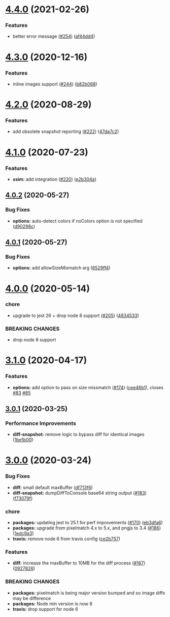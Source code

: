 # [4.4.0](https://github.com/americanexpress/jest-image-snapshot/compare/v4.3.0...v4.4.0) (2021-02-26)


### Features

* better error message ([#254](https://github.com/americanexpress/jest-image-snapshot/issues/254)) ([af44dd4](https://github.com/americanexpress/jest-image-snapshot/commit/af44dd49bf82caefb289b7780c97a1ba6bcc9e8d))

# [4.3.0](https://github.com/americanexpress/jest-image-snapshot/compare/v4.2.0...v4.3.0) (2020-12-16)


### Features

* inline images support ([#244](https://github.com/americanexpress/jest-image-snapshot/issues/244)) ([b82b068](https://github.com/americanexpress/jest-image-snapshot/commit/b82b068c6e001a2e098ac2fbde3abc55ffeb493b))

# [4.2.0](https://github.com/americanexpress/jest-image-snapshot/compare/v4.1.0...v4.2.0) (2020-08-29)


### Features

* add obsolete snapshot reporting ([#222](https://github.com/americanexpress/jest-image-snapshot/issues/222)) ([47da7c2](https://github.com/americanexpress/jest-image-snapshot/commit/47da7c23495037e869ee68154218e5d73e1e8cd5))

# [4.1.0](https://github.com/americanexpress/jest-image-snapshot/compare/v4.0.2...v4.1.0) (2020-07-23)


### Features

* **ssim:** add integration ([#220](https://github.com/americanexpress/jest-image-snapshot/issues/220)) ([e2b304a](https://github.com/americanexpress/jest-image-snapshot/commit/e2b304a6c6aaf7e1d12c2e088105181ee108b960))

## [4.0.2](https://github.com/americanexpress/jest-image-snapshot/compare/v4.0.1...v4.0.2) (2020-05-27)


### Bug Fixes

* **options:** auto-detect colors if noColors option is not specified ([d90298c](https://github.com/americanexpress/jest-image-snapshot/commit/d90298c3f102734107a7574ddf0516c19a349c66))

## [4.0.1](https://github.com/americanexpress/jest-image-snapshot/compare/v4.0.0...v4.0.1) (2020-05-27)


### Bug Fixes

* **options:** add allowSizeMismatch arg ([6529ff4](https://github.com/americanexpress/jest-image-snapshot/commit/6529ff4b2bd9a20abe33d4b68d9d793198931f18))

# [4.0.0](https://github.com/americanexpress/jest-image-snapshot/compare/v3.1.0...v4.0.0) (2020-05-14)


### chore

* upgrade to jest 26 + drop node 8 support ([#205](https://github.com/americanexpress/jest-image-snapshot/issues/205)) ([4834533](https://github.com/americanexpress/jest-image-snapshot/commit/4834533369dae1533c93ad883e3f66617d7d9c3f))


### BREAKING CHANGES

* drop node 8 support

# [3.1.0](https://github.com/americanexpress/jest-image-snapshot/compare/v3.0.1...v3.1.0) (2020-04-17)


### Features

* **options:** add option to pass on size missmatch ([#174](https://github.com/americanexpress/jest-image-snapshot/issues/174)) ([cee46b1](https://github.com/americanexpress/jest-image-snapshot/commit/cee46b1fc94f962c34900a8b655d22665cea2854)), closes [#83](https://github.com/americanexpress/jest-image-snapshot/issues/83) [#85](https://github.com/americanexpress/jest-image-snapshot/issues/85)

## [3.0.1](https://github.com/americanexpress/jest-image-snapshot/compare/v3.0.0...v3.0.1) (2020-03-25)


### Performance Improvements

* **diff-snapshot:** remove logic to bypass diff for identical images ([1be1b00](https://github.com/americanexpress/jest-image-snapshot/commit/1be1b006220b4144f98ad583c8cd6ff629aec7b3))

# [3.0.0](https://github.com/americanexpress/jest-image-snapshot/compare/v2.12.0...v3.0.0) (2020-03-24)


### Bug Fixes

* **diff:** small default maxBuffer ([df713f6](https://github.com/americanexpress/jest-image-snapshot/commit/df713f6afb7ec7130ec07e94d6a137a3ea62c5de))
* **diff-snapshot:** dumpDiffToConsole base64 string output ([#183](https://github.com/americanexpress/jest-image-snapshot/issues/183)) ([f73079f](https://github.com/americanexpress/jest-image-snapshot/commit/f73079f42f86696831ebe85d718e27d6f1d048c0))


### chore

* **packages:** updating jest to 25.1 for perf improvements ([#170](https://github.com/americanexpress/jest-image-snapshot/issues/170)) ([eb3dfa6](https://github.com/americanexpress/jest-image-snapshot/commit/eb3dfa605c0344ac4dc42cb7f9f76a5e4a732592))
* **packages:** upgrade from pixelmatch 4.x to 5.x, and pngjs to 3.4 ([#186](https://github.com/americanexpress/jest-image-snapshot/issues/186)) ([1edc9a3](https://github.com/americanexpress/jest-image-snapshot/commit/1edc9a31db2130b1eafb45738ebc81fa544d380f))
* **travis:** remove node 6 from travis config ([ce2b757](https://github.com/americanexpress/jest-image-snapshot/commit/ce2b757a6f337ac156e901a0f1e2851f94d0e7b2))


### Features

* **diff:** increase the maxBuffer to 10MB for the diff process ([#167](https://github.com/americanexpress/jest-image-snapshot/issues/167)) ([0927826](https://github.com/americanexpress/jest-image-snapshot/commit/0927826776e5fee04ea98cba5cd792aa5066e1fd))


### BREAKING CHANGES

* **packages:** pixelmatch is being major version bumped and so image diffs may be difference
* **packages:** Node min version is now 8
* **travis:** drop support for node 6
